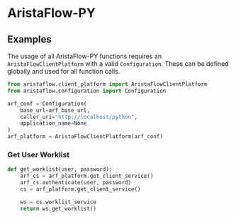 # AristaFlow-PY


## Examples 
The usage of all AristaFlow-PY functions requires an
`AristaFlowClientPlatform` with a valid `Configuration`. These can be
defined globally and used for all function calls.
```python
from aristaflow.client_platform import AristaFlowClientPlatform
from aristaflow.configuration import Configuration

arf_conf = Configuration(
    base_url=arf_base_url,
    caller_uri="http://localhost/python",
    application_name=None
)
arf_platform = AristaFlowClientPlatform(arf_conf)
```

### Get User Worklist
```python
def get_worklist(user, password):
    arf_cs = arf_platform.get_client_service()
    arf_cs.authenticate(user, password)
    cs = arf_platform.get_client_service()

    ws = cs.worklist_service
    return ws.get_worklist()
```